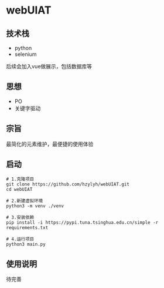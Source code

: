# webUIAT
## 技术栈
- python
- selenium

后续会加入vue做展示，包括数据库等

## 思想
- PO
- 关键字驱动

## 宗旨
最简化的元素维护，最便捷的使用体验

## 启动
```shell
# 1.克隆项目
git clone https://github.com/hzylyh/webUIAT.git
cd webUIAT

# 2.新建虚拟环境
python3 -m venv ./venv

# 3.安装依赖
pip install -i https://pypi.tuna.tsinghua.edu.cn/simple -r requirements.txt

# 4.运行项目
python3 main.py
```

## 使用说明
待完善